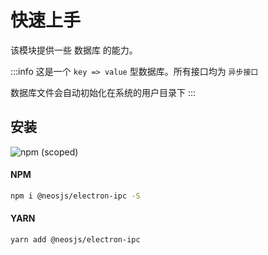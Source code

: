 # 快速上手

该模块提供一些 数据库 的能力。


:::info
这是一个 `key => value` 型数据库。所有接口均为 `异步接口`

数据库文件会自动初始化在系统的用户目录下
:::


## 安装
![npm (scoped)](https://img.shields.io/npm/v/@neosjs/electron-ipc)
#### NPM
```sh
npm i @neosjs/electron-ipc -S
```
#### YARN
```sh
yarn add @neosjs/electron-ipc
```

